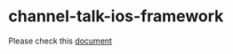 # channel-talk-ios-framework

Please check this [document](https://developers.channel.io/docs/ios-quickstart)
